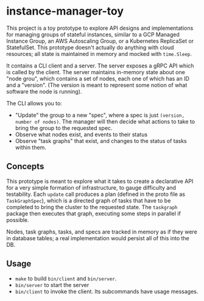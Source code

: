 # instance-manager-toy

This project is a toy prototype to explore API designs and implementations for managing
groups of stateful instances, similar to a GCP Managed Instance Group, an AWS Autoscaling
Group, or a Kubernetes ReplicaSet or StatefulSet. This prototype doesn't actually do
anything with cloud resources; all state is maintained in memory and mocked with `time.Sleep`.

It contains a CLI client and a server. The server exposes a gRPC API which is called by the
client. The server maintains in-memory state about one "node grou", which contains a set of nodes,
each one of which has an ID and a "version". (The version is meant to represent some notion of
what software the node is running).

The CLI allows you to:

- "Update" the group to a new "spec", where a spec is just `(version, number of nodes)`.
  The manager will then decide what actions to take to bring the group to the requested
  spec.
- Observe what nodes exist, and events to their status
- Observe "task graphs" that exist, and changes to the status of tasks within them.

## Concepts

This prototype is meant to explore what it takes to create a declarative API for a very
simple formation of infrastructure, to gauge difficulty and testability. Each
`update` call produces a plan (defined in the proto file as `TaskGraphSpec`), which is
a directed graph of tasks that have to be completed to bring the cluster to the requested
state. The `taskgraph` package then executes that graph, executing some steps in parallel
if possible.

Nodes, task graphs, tasks, and specs are tracked in memory as if they were in database
tables; a real implementation would persist all of this into the DB.

## Usage

- `make` to build `bin/client` and `bin/server`.
- `bin/server` to start the server
- `bin/client` to invoke the client. Its subcommands have usage messages.
